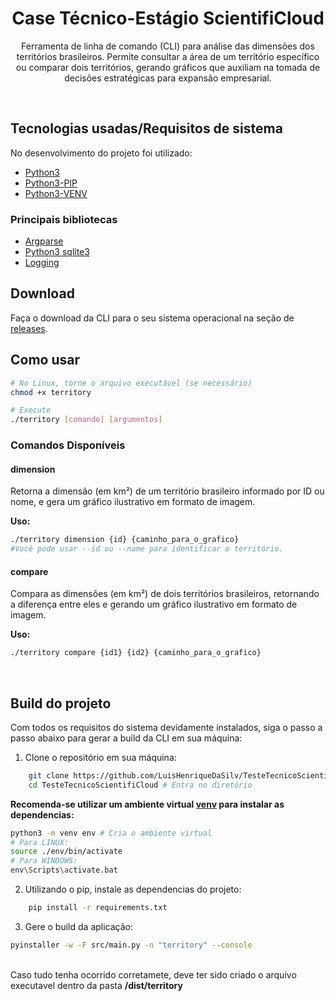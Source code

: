 <div align="center">
    <h1>Case Técnico-Estágio ScientifiCloud</h1>
    <p>
       Ferramenta de linha de comando (CLI) para análise das dimensões dos territórios brasileiros. Permite consultar a área de um território específico ou comparar dois territórios, gerando gráficos que auxiliam na tomada de decisões estratégicas para expansão empresarial.
    </p>
</div>

</br>

## Tecnologias usadas/Requisitos de sistema
No desenvolvimento do projeto foi utilizado:
- <a href="https://www.python.org/downloads/">Python3</a> 
- <a href="https://docs.python.org/pt-br/3/installing/index.html">Python3-PIP</a>
- <a href="https://docs.python.org/3/library/venv.html">Python3-VENV</a> 

### Principais bibliotecas

- <a href="https://docs.python.org/3/library/argparse.html">Argparse</a>
- <a href="https://docs.python.org/3/library/sqlite3.html">Python3 sqlite3</a>
- <a href="https://docs.python.org/3/howto/logging.html"> Logging</a>

## Download
Faça o download da CLI para o seu sistema operacional na seção de <a href="https://github.com/LuisHenriqueDaSilv/TesteTecnicoScientifiCloud/releases/tag/first">releases</a>.

## Como usar

``` bash
# No Linux, torne o arquivo executável (se necessário)
chmod +x territory

# Execute
./territory [comando] [argumentos]
``` 

### Comandos Disponíveis

#### dimension
Retorna a dimensão (em km²) de um território brasileiro informado por ID ou nome, e gera um gráfico ilustrativo em formato de imagem.

<strong>Uso:</strong>
```bash
./territory dimension {id} {caminho_para_o_grafico}
#Você pode usar --id ou --name para identificar o território.
```

#### compare
Compara as dimensões (em km²) de dois territórios brasileiros, retornando a diferença entre eles e gerando um gráfico ilustrativo em formato de imagem.

<strong>Uso:</strong>

```bash
./territory compare {id1} {id2} {caminho_para_o_grafico}
```
</br>

## Build do projeto

Com todos os requisitos do sistema devidamente instalados, siga o passo a passo abaixo para gerar a build da CLI em sua máquina:

1) Clone o repositório em sua máquina:

```bash
    git clone https://github.com/LuisHenriqueDaSilv/TesteTecnicoScientifiCloud.git # Clona o repositório
    cd TesteTecnicoScientifiCloud # Entra no diretório 
```

<strong>Recomenda-se utilizar um ambiente virtual <a href="https://docs.python.org/3/library/venv.html">venv</a> para instalar as dependencias:</strong>
 
```bash
python3 -m venv env # Cria o ambiente virtual
# Para LINUX:
source ./env/bin/activate
# Para WINDOWS:
env\Scripts\activate.bat
```

2) Utilizando o pip, instale as dependencias do projeto:
``` bash
    pip install -r requirements.txt
```

3) Gere o build da aplicação:
``` bash
pyinstaller -w -F src/main.py -n "territory" --console
```
</br>
Caso tudo tenha ocorrido corretamete, deve ter sido criado o arquivo executavel dentro da pasta <strong>/dist/territory</strong>
